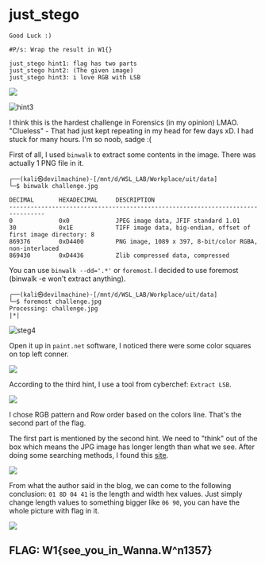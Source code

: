 # **just_stego**

```
Good Luck :)

#P/s: Wrap the result in W1{}

just_stego hint1: flag has two parts
just_stego hint2: (The given image)
just_stego hint3: i love RGB with LSB
```
![](https://user-images.githubusercontent.com/89141562/195093225-e4c6f7e2-0108-4382-91d9-774465cc6150.png)

![hint3](https://user-images.githubusercontent.com/89141562/195093297-55c098be-ab94-40e1-9c24-e45949776c3e.png)

I think this is the hardest challenge in Forensics (in my opinion) LMAO. "Clueless" - That had just kept repeating in my head for few days xD. I had stuck for many hours. I'm so noob, sadge :(

First of all, I used `binwalk` to extract some contents in the image. There was actually 1 PNG file in it.

```
┌──(kali㉿devilmachine)-[/mnt/d/WSL_LAB/Workplace/uit/data]
└─$ binwalk challenge.jpg

DECIMAL       HEXADECIMAL     DESCRIPTION
--------------------------------------------------------------------------------
0             0x0             JPEG image data, JFIF standard 1.01
30            0x1E            TIFF image data, big-endian, offset of first image directory: 8
869376        0xD4400         PNG image, 1089 x 397, 8-bit/color RGBA, non-interlaced
869430        0xD4436         Zlib compressed data, compressed
```

You can use `binwalk --dd='.*'` or `foremost`. I decided to use foremost (binwalk -e won't extract anything). 

```
┌──(kali㉿devilmachine)-[/mnt/d/WSL_LAB/Workplace/uit/data]
└─$ foremost challenge.jpg
Processing: challenge.jpg
|*|
```

![steg4](https://user-images.githubusercontent.com/89141562/195093542-ba33b55b-73a6-45e8-a059-13600a5635e0.png)

Open it up in `paint.net` software, I noticed there were some color squares on top left conner.

![](https://user-images.githubusercontent.com/89141562/195093574-a9c8c860-60ea-4c19-9ae6-580fcecef3ac.png)


According to the third hint, I use a tool from cyberchef: `Extract LSB`. 

![](https://user-images.githubusercontent.com/89141562/195093595-3eb64605-d967-4732-a420-a3c8a1ba8fca.png)

I chose RGB pattern and Row order based on the colors line. That's the second part of the flag.

The first part is mentioned by the second hint. We need to "think" out of the box which means the JPG image has longer length than what we see. After doing some searching methods, I found this [site](https://blog.cyberhacktics.com/hiding-information-by-changing-an-images-height/).

![](https://user-images.githubusercontent.com/89141562/195093736-eae4b654-4dda-4dfc-9ac6-e2049a973684.png)

From what the author said in the blog, we can come to the following conclusion: `01 8D 04 41` is the length and width hex values. Just simply change length values to something bigger like `06 90`, you can have the whole picture with flag in it.

![](https://user-images.githubusercontent.com/89141562/195093828-d02aac54-2148-4058-a5af-aeea1a9d8638.jpg)

## FLAG: W1{see_you_in_Wanna.W^n1357}



